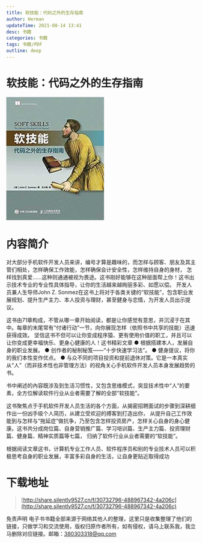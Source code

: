 ```yaml
---
title: 软技能：代码之外的生存指南
author: Herman
updateTime: 2021-08-14 13:41
desc: 书籍
categories: 书籍
tags: 书籍/PDF
outline: deep
---
```



# 软技能：代码之外的生存指南


![](https://raw.githubusercontent.com/silently9527/images/main/008i3skNgy1gu50yf6ceuj6078093jrf02.jpg)

# 内容简介
对大部分手机软件开发人员来讲，编号才算是趣味的，而怎样与顾客、朋友及其主管们相处，怎样确保工作效能，怎样确保会计安全性，怎样维持自身的身材，
怎样找到真爱……这种则通通被视为畏途。这书刚好能够在这种层面帮上你！这书出示技术专业的专业性具体指导，让你的生活越来越绚丽多彩、如愿以偿。
开发人员兼人生导师John Z. Sonmez在这书上将对于各类关键的“软技能”，包含职业发展规划、提升生产主力、本人投资与理财，甚至健身与恋情，为开发人员出示提议。

这书由71章构成，不管从哪一章开始阅读，都是让你感觉有意思，并沉浸于在其中。每章的末尾常有“付诸行动”一节，向你展现怎样（依照书中共享的技能）迅速获得成效。
坚信这书不但可以让你变成程序猿、更有使用价值的职工，并且可以让你变成更幸福快乐、更身心健康的人！这书精彩文章
● 根据搭建本人，发展自身的职业发展。
● 创作者的秘制秘笈——“十步快速学习法”。
● 健身提议，将你的我们本性变作优点。
● 与众不同的项目投资和提前退休对策。它是一本真实从“人”（而非技术性也非管理方法）的视角关心手机软件开发人员本身发展趋势的书。

书中阐述的內容既涉及到生活习惯性，又包含思维模式，突显技术性中“人”的要素，全方位解读软件行业从业者需要了解的全部“软技能”。

这书聚焦点于手机软件开发人员生活的各个方面，从揭密招聘面试的步骤到深耕细作出一份凶手级个人简历，从建立受欢迎的搏客到打造出你，
从提升自己工作效能到与怎样与“拖延症”做抗争，乃至包含怎样投资房产，怎样关心自身的身心健康。这书共分成岗位篇、自身营销推广篇、学习培训篇、生产主力篇、投资理财篇、健身篇、精神实质篇等七篇， 归纳了软件行业从业者需要的“软技能”。

根据阅读文章这书，计算机专业工作人员、软件程序员和别的专业技术人员可以积极思考自身的职业发展，丰富多彩自身的生活，让自身更贴近取得成功



# 下载地址
> [http://share.silently9527.cn/f/30732796-488967342-4a206c](http://share.silently9527.cn/f/30732796-488967342-4a206c)

免责声明
电子书书籍全部来源于网络其他人的整理，这里只是收集整理了他们的链接，只做学习和交流使用，版权归原作者所有，如有侵权，请马上联系我，我立马删除对应链接。邮箱：380303318@qq.com

